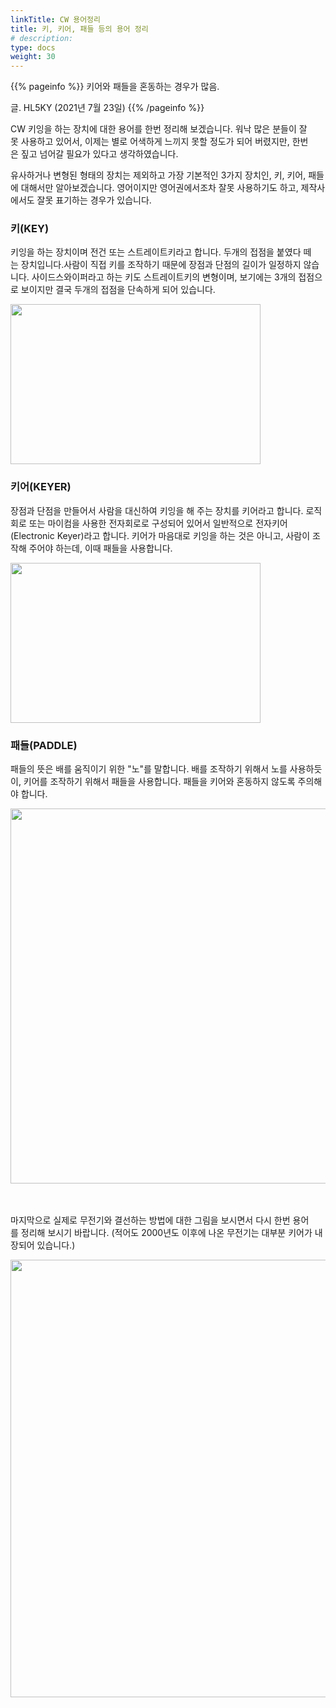 ```yaml
---
linkTitle: CW 용어정리
title: 키, 키어, 패들 등의 용어 정리
# description:
type: docs
weight: 30
---
```


{{% pageinfo %}}
키어와 패들을 혼동하는 경우가 많음.

글. HL5KY (2021년 7월 23일)
{{% /pageinfo %}}

CW 키잉을 하는 장치에 대한 용어를 한번 정리해 보겠습니다. 워낙 많은 분들이 잘못 사용하고 있어서, 이제는 별로 어색하게 느끼지 못할 정도가 되어 버렸지만, 한번은 짚고 넘어갈 필요가 있다고 생각하였습니다.

 유사하거나 변형된 형태의 장치는 제외하고 가장 기본적인 3가지 장치인, 키, 키어, 패들에 대해서만 알아보겠습니다. 영어이지만 영어권에서조차 잘못 사용하기도 하고, 제작사에서도 잘못 표기하는 경우가 있습니다.
 
 ### 키(KEY)
 키잉을 하는 장치이며 전건 또는 스트레이트키라고 합니다. 두개의 접점을 붙였다 떼는 장치입니다.사람이 직접 키를 조작하기 때문에 장점과 단점의 길이가 일정하지 않습니다. 사이드스와이퍼라고 하는 키도 스트레이트키의 변형이며, 보기에는 3개의 접점으로 보이지만 결국 두개의 접점을 단속하게 되어 있습니다.

<img src="/etc/img/key.jpg" style="width:400px;height:256"><br>


### 키어(KEYER)
장점과 단점을 만들어서 사람을 대신하여 키잉을 해 주는 장치를 키어라고 합니다. 로직회로 또는 마이컴을 사용한 전자회로로 구성되어 있어서 일반적으로 전자키어(Electronic Keyer)라고 합니다. 키어가 마음대로 키잉을 하는 것은 아니고, 사람이 조작해 주어야 하는데, 이때 패들을 사용합니다.

<img src="/etc/img/keyer.jpg" style="width:400px;height:256"><br>


### 패들(PADDLE)
패들의 뜻은 배를 움직이기 위한 "노"를 말합니다. 배를 조작하기 위해서 노를 사용하듯이, 키어를 조작하기 위해서 패들을 사용합니다. 패들을 키어와 혼동하지 않도록 주의해야 합니다.

<img src="/etc/img/paddle.jpg" style="width:750px;height:600"><br>

<br><br>
마지막으로 실제로 무전기와 결선하는 방법에 대한 그림을 보시면서 다시 한번 용어를 정리해 보시기 바랍니다. (적어도 2000년도 이후에 나온 무전기는 대부분 키어가 내장되어 있습니다.)

<img src="/etc/img/keyer_pdl.jpg" style="width:900px;height:700"><br>